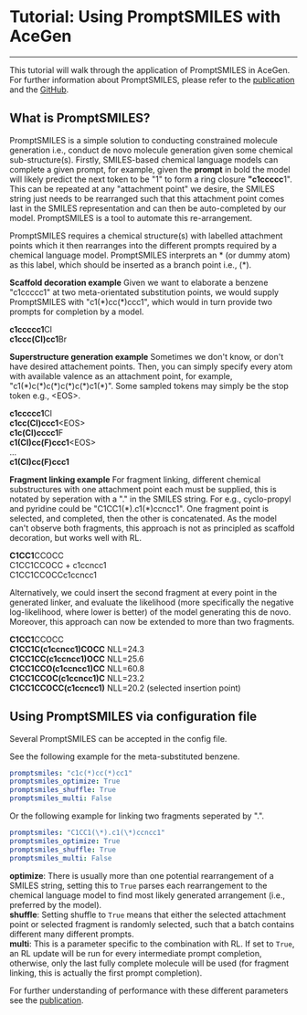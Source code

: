 # Tutorial: Using PromptSMILES with AceGen

---

This tutorial will walk through the application of PromptSMILES in AceGen.
For further information about PromptSMILES, please refer to the [publication](https://chemrxiv.org/engage/chemrxiv/article-details/65e718eee9ebbb4db9f21886) and the [GitHub](https://github.com/compsciencelab/PromptSMILES).

## What is PromptSMILES?

PromptSMILES is a simple solution to conducting constrained molecule generation i.e., conduct de novo molecule generation given some chemical sub-structure(s). Firstly, SMILES-based chemical language models can complete a given prompt, for example, given the **prompt** in bold the model will likely predict the next token to be "1" to form a ring closure **"c1ccccc**1". This can be repeated at any "attachment point" we desire, the SMILES string just needs to be rearranged such that this attachment point comes last in the SMILES representation and can then be auto-completed by our model. PromptSMILES is a tool to automate this re-arrangement.

PromptSMILES requires a chemical structure(s) with labelled attachment points which it then rearranges into the different prompts required by a chemical language model. PromptSMILES interprets an * (or dummy atom) as this label, which should be inserted as a branch point i.e., (*). 

**Scaffold decoration example** Given we want to elaborate a benzene "c1ccccc1" at two meta-orientated substitution points, we would supply PromptSMILES with "c1(\*)cc(\*)ccc1", which would in turn provide two prompts for completion by a model.

**c1ccccc1**Cl  
**c1ccc(Cl)cc1**Br

**Superstructure generation example** Sometimes we don't know, or don't have desired attachement points. Then, you can simply specify every atom with available valence as an attachment point, for example, "c1(\*)c(\*)c(\*)c(\*)c(\*)c1(\*)". Some sampled tokens may simply be the stop token e.g., \<EOS\>.

**c1ccccc1**Cl  
**c1cc(Cl)ccc1**\<EOS\>  
**c1c(Cl)cccc1**F  
**c1(Cl)cc(F)ccc1**\<EOS\>  
...  
**c1(Cl)cc(F)ccc1**  

**Fragment linking example** For fragment linking, different chemical substructures with one attachment point each must be supplied, this is notated by seperation with a "." in the SMILES string. For e.g., cyclo-propyl and pyridine could be "C1CC1(\*).c1(\*)ccncc1". One fragment point is selected, and completed, then the other is concatenated. As the model can't observe both fragments, this approach is not as principled as scaffold decoration, but works well with RL.

**C1CC1**CCOCC  
C1CC1CCOCC + c1ccncc1  
C1CC1CCOCCc1ccncc1

Alternatively, we could insert the second fragment at every point in the generated linker, and evaluate the likelihood (more specifically the negative log-likelihood, where lower is better) of the model generating this de novo. Moreover, this approach can now be extended to more than two fragments.

**C1CC1**CCOCC  
**C1CC1C(c1ccncc1)COCC**  NLL=24.3  
**C1CC1CC(c1ccncc1)OCC**  NLL=25.6  
**C1CC1CCO(c1ccncc1)CC**  NLL=60.8  
**C1CC1CCOC(c1ccncc1)C**  NLL=23.2  
**C1CC1CCOCC(c1ccncc1)**  NLL=20.2 (selected insertion point)  

## Using PromptSMILES via configuration file

Several PromptSMILES can be accepted in the config file. 

See the following example for the meta-substituted benzene.

```YAML
promptsmiles: "c1c(*)cc(*)cc1"
promptsmiles_optimize: True
promptsmiles_shuffle: True
promptsmiles_multi: False
```

Or the following example for linking two fragments seperated by ".".

```YAML
promptsmiles: "C1CC1(\*).c1(\*)ccncc1"
promptsmiles_optimize: True
promptsmiles_shuffle: True
promptsmiles_multi: False
```

**optimize**: There is usually more than one potential rearrangement of a SMILES string, setting this to `True` parses each rearrangement to the chemical language model to find most likely generated arrangement (i.e., preferred by the model).  
**shuffle**: Setting shuffle to `True` means that either the selected attachment point or selected fragment is randomly selected, such that a batch contains different many different prompts.  
**multi**: This is a parameter specific to the combination with RL. If set to `True`, an RL update will be run for every intermediate prompt completion, otherwise, only the last fully complete molecule will be used (for fragment linking, this is actually the first prompt completion).  

For further understanding of performance with these different parameters see the [publication](https://chemrxiv.org/engage/chemrxiv/article-details/65e718eee9ebbb4db9f21886).
